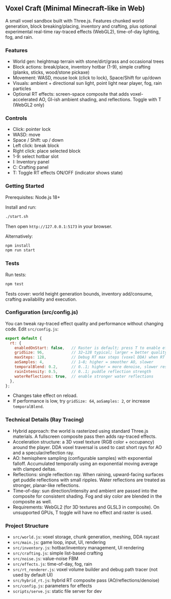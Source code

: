 ## Voxel Craft (Minimal Minecraft-like in Web)

A small voxel sandbox built with Three.js. Features chunked world generation, block breaking/placing, inventory and crafting, plus optional experimental real-time ray-traced effects (WebGL2), time-of-day lighting, fog, and rain.

### Features

- World gen: heightmap terrain with stone/dirt/grass and occasional trees
- Block actions: break/place, inventory hotbar (1-9), simple crafting (planks, sticks, wood/stone pickaxe)
- Movement: WASD, mouse look (click to lock), Space/Shift for up/down
- Visuals: ambient + directional sun light, point light near player, fog, rain particles
- Optional RT effects: screen-space composite that adds voxel-accelerated AO, GI-ish ambient shading, and reflections. Toggle with T (WebGL2 only)

### Controls

- Click: pointer lock
- WASD: move
- Space / Shift: up / down
- Left click: break block
- Right click: place selected block
- 1-9: select hotbar slot
- I: Inventory panel
- C: Crafting panel
- T: Toggle RT effects ON/OFF (indicator shows state)

### Getting Started

Prerequisites: Node.js 18+

Install and run:

```bash
./start.sh
```

Then open `http://127.0.0.1:5173` in your browser.

Alternatively:

```bash
npm install
npm run start
```

### Tests

Run tests:

```bash
npm test
```

Tests cover: world height generation bounds, inventory add/consume, crafting availability and execution.

### Configuration (src/config.js)

You can tweak ray-traced effect quality and performance without changing code. Edit `src/config.js`:

```js
export default {
  rt: {
    enabledOnStart: false,   // Raster is default; press T to enable effects
    gridSize: 96,            // 32–128 typical; larger = better quality, slower, more VRAM
    maxSteps: 128,           // Debug RT max steps (voxel DDA) when RT view is enabled
    aoSamples: 4,            // 1–8; higher = smoother AO, slower
    temporalBlend: 0.2,      // 0..1; higher = more denoise, slower response
    rainIntensity: 0.5,      // 0..1; puddle reflection strength
    waterReflections: true,  // enable stronger water reflections
  },
};
```

- Changes take effect on reload.
- If performance is low, try `gridSize: 64`, `aoSamples: 2`, or increase `temporalBlend`.

### Technical Details (Ray Tracing)

- Hybrid approach: the world is rasterized using standard Three.js materials. A fullscreen composite pass then adds ray-traced effects.
- Acceleration structure: a 3D voxel texture (RGB color + occupancy) around the player. DDA voxel traversal is used to cast short rays for AO and a specular/reflection ray.
- AO: hemisphere sampling (configurable samples) with exponential falloff. Accumulated temporally using an exponential moving average with clamped deltas.
- Reflections: single reflection ray. When raining, upward-facing surfaces get puddle reflections with small ripples. Water reflections are treated as stronger, planar-like reflections.
- Time-of-day: sun direction/intensity and ambient are passed into the composite for consistent shading. Fog and sky color are blended in the composite as well.
- Requirements: WebGL2 (for 3D textures and GLSL3 in composite). On unsupported GPUs, T toggle will have no effect and raster is used.

### Project Structure

- `src/world.js`: voxel storage, chunk generation, meshing, DDA raycast
- `src/main.js`: game loop, input, UI, rendering
- `src/inventory.js`: hotbar/inventory management, UI rendering
- `src/crafting.js`: simple list-based crafting
- `src/noise.js`: value-noise FBM
- `src/effects.js`: time-of-day, fog, rain
- `src/rt_renderer.js`: voxel volume builder and debug path tracer (not used by default UI)
- `src/hybrid_rt.js`: hybrid RT composite pass (AO/reflections/denoise)
- `src/config.js`: parameters for effects
- `scripts/serve.js`: static file server for dev


